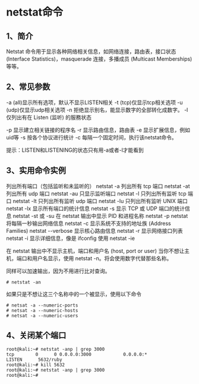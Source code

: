 # netstat命令

## 1、简介
Netstat 命令用于显示各种网络相关信息，如网络连接，路由表，接口状态 (Interface Statistics)，masquerade 连接，多播成员 (Multicast Memberships) 等等。

## 2、常见参数
-a (all)显示所有选项，默认不显示LISTEN相关
-t (tcp)仅显示tcp相关选项
-u (udp)仅显示udp相关选项
-n 拒绝显示别名，能显示数字的全部转化成数字。
-l 仅列出有在 Listen (监听) 的服務状态

-p 显示建立相关链接的程序名
-r 显示路由信息，路由表
-e 显示扩展信息，例如uid等
-s 按各个协议进行统计
-c 每隔一个固定时间，执行该netstat命令。

提示：LISTEN和LISTENING的状态只有用-a或者-l才能看到

## 3、实用命令实例
列出所有端口（包括监听和未监听的） netstat -a
列出所有 tcp 端口 netstat -at
列出所有 udp 端口 netstat -au
只显示监听端口 netstat -l
只列出所有监听 tcp 端口 netstat -lt
只列出所有监听 udp 端口 netstat -lu
只列出所有监听 UNIX 端口 netstat -lx
显示所有端口的统计信息 netstat -s
显示 TCP 或 UDP 端口的统计信息 netstat -st 或 -su
在 netstat 输出中显示 PID 和进程名称 netstat -p
netstat 将每隔一秒输出网络信息 netstat -c
显示系统不支持的地址族 (Address Families) netstat --verbose
显示核心路由信息 netstat -r
显示网络接口列表 netstat -i
显示详细信息，像是 ifconfig 使用 netstat -ie

在 netstat 输出中不显示主机，端口和用户名 (host, port or user)
当你不想让主机，端口和用户名显示，使用 netstat -n。将会使用数字代替那些名称。

同样可以加速输出，因为不用进行比对查询。
```
# netstat -an
```

如果只是不想让这三个名称中的一个被显示，使用以下命令
```
# netsat -a --numeric-ports
# netsat -a --numeric-hosts
# netsat -a --numeric-users
```

## 4、关闭某个端口
```
root@kali:~# netstat -anp | grep 3000
tcp        0      0 0.0.0.0:3000            0.0.0.0:*               LISTEN      5632/ruby       
root@kali:~# kill 5632
root@kali:~# netstat -anp | grep 3000
root@kali:~#
```

